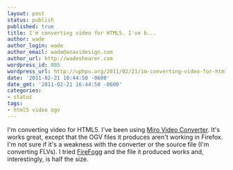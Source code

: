 ```yaml
---
layout: post
status: publish
published: true
title: I'm converting video for HTML5. I've b...
author: wade
author_login: wade
author_email: wade@anavidesign.com
author_url: http://wadeshearer.com
wordpress_id: 885
wordpress_url: http://uphpu.org/2011/02/21/im-converting-video-for-html5-ive-b/
date: '2011-02-21 10:44:50 -0600'
date_gmt: '2011-02-21 16:44:50 -0600'
categories:
- status
tags:
- html5 video ogv
---
```

<p>I'm converting video for HTML5. I've been using <a href="http://www.mirovideoconverter.com/">Miro Video Converter</a>. It's works great, except that the OGV files it produces aren't working in Firefox. I'm not sure if it's a weakness with the converter or the source file (I'm converting FLVs). I tried <a href="http://www.firefogg.org/">FireFogg</a> and the file it produced works and, interestingly, is half the size.</p>
